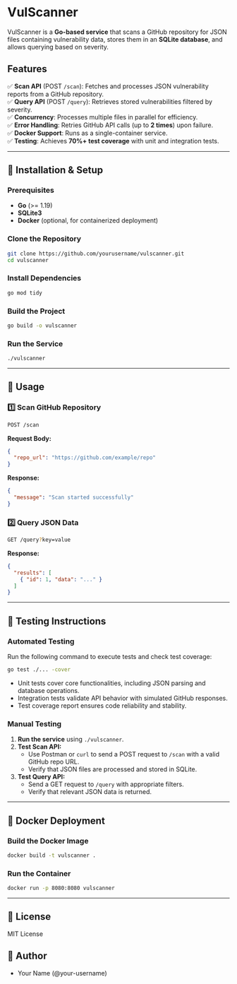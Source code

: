 # VulScanner

VulScanner is a **Go-based service** that scans a GitHub repository for JSON files containing vulnerability data, stores them in an **SQLite database**, and allows querying based on severity.

## Features

✅ **Scan API** (POST `/scan`): Fetches and processes JSON vulnerability reports from a GitHub repository.  
✅ **Query API** (POST `/query`): Retrieves stored vulnerabilities filtered by severity.  
✅ **Concurrency**: Processes multiple files in parallel for efficiency.  
✅ **Error Handling**: Retries GitHub API calls (up to **2 times**) upon failure.  
✅ **Docker Support**: Runs as a single-container service.  
✅ **Testing**: Achieves **70%+ test coverage** with unit and integration tests.  

---

## 📌 **Installation & Setup**

### **Prerequisites**
- **Go** (>= 1.19)  
- **SQLite3**  
- **Docker** (optional, for containerized deployment)  

### **Clone the Repository**
```sh
git clone https://github.com/yourusername/vulscanner.git
cd vulscanner
```

### **Install Dependencies**
```sh
go mod tidy
```

### **Build the Project**
```sh
go build -o vulscanner
```

### **Run the Service**
```sh
./vulscanner
```

---

## 📌 **Usage**

### **1️⃣ Scan GitHub Repository**
```sh
POST /scan
```
**Request Body:**
```json
{
  "repo_url": "https://github.com/example/repo"
}
```
**Response:**
```json
{
  "message": "Scan started successfully"
}
```

### **2️⃣ Query JSON Data**
```sh
GET /query?key=value
```
**Response:**
```json
{
  "results": [
    { "id": 1, "data": "..." }
  ]
}
```

---

## 📌 **Testing Instructions**

### **Automated Testing**
Run the following command to execute tests and check test coverage:
```sh
go test ./... -cover
```
- Unit tests cover core functionalities, including JSON parsing and database operations.  
- Integration tests validate API behavior with simulated GitHub responses.  
- Test coverage report ensures code reliability and stability.  

### **Manual Testing**
1. **Run the service** using `./vulscanner`.
2. **Test Scan API:**
   - Use Postman or `curl` to send a POST request to `/scan` with a valid GitHub repo URL.
   - Verify that JSON files are processed and stored in SQLite.
3. **Test Query API:**
   - Send a GET request to `/query` with appropriate filters.
   - Verify that relevant JSON data is returned.

---

## 📌 **Docker Deployment**

### **Build the Docker Image**
```sh
docker build -t vulscanner .
```

### **Run the Container**
```sh
docker run -p 8080:8080 vulscanner
```

---

## 📌 **License**
MIT License

## 📌 **Author**
- Your Name (@your-username)
